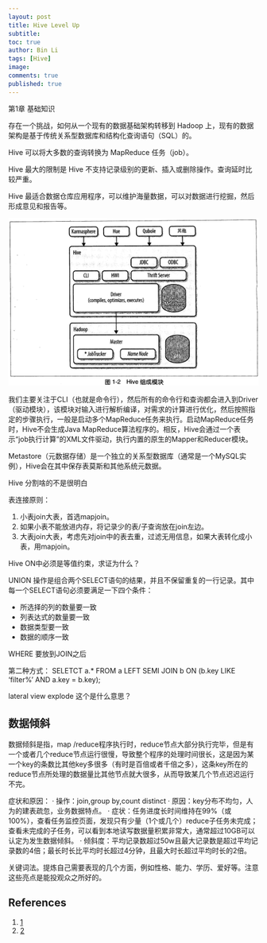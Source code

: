 ```yaml
---
layout: post
title: Hive Level Up
subtitle:
toc: true
author: Bin Li
tags: [Hive]
image: 
comments: true
published: true
---
```


第1章 基础知识

存在一个挑战，如何从一个现有的数据基础架构转移到 Hadoop 上，现有的数据架构是基于传统关系型数据库和结构化查询语句（SQL）的。

Hive 可以将大多数的查询转换为 MapReduce 任务（job）。

Hive 最大的限制是 Hive 不支持记录级别的更新、插入或删除操作。查询延时比较严重。

Hive 最适合数据仓库应用程序，可以维护海量数据，可以对数据进行挖掘，然后形成意见和报告等。

![Pasted imagery](/img/media/Pasted%20imagery.png)


我们主要关注于CLI（也就是命令行），然后所有的命令行和查询都会进入到Driver（驱动模块），该模块对输入进行解析编译，对需求的计算进行优化，然后按照指定的步骤执行，一般是启动多个MapReduce任务来执行。启动MapReduce任务时，Hive不会生成Java MapReduce算法程序的。相反，Hive会通过一个表示“job执行计算”的XML文件驱动，执行内置的原生的Mapper和Reducer模块。

Metastore（元数据存储）是一个独立的关系型数据库（通常是一个MySQL实例），Hive会在其中保存表莫斯和其他系统元数据。



Hive 分割啥的不是很明白

表连接原则：
1. 小表join大表，首选mapjoin。
2. 如果小表不能放进内存，将记录少的表/子查询放在join左边。
3. 大表join大表，考虑先对join中的表去重，过滤无用信息，如果大表转化成小表，用mapjoin。

Hive ON中必须是等值约束，求证为什么？

UNION 操作是组合两个SELECT语句的结果，并且不保留重复的一行记录。其中每一个SELECT语句必须要满足一下四个条件：
* 所选择的列的数量要一致
* 列表达式的数量要一致
* 数据类型要一致
* 数据的顺序一致


WHERE 要放到JOIN之后



第二种方式：
SELETCT a.*
FROM a LEFT SEMI JOIN b ON (b.key LIKE ‘filter%’ AND a.key = b.key);

lateral view explode 这个是什么意思？



## 数据倾斜
数据倾斜是指，map /reduce程序执行时，reduce节点大部分执行完毕，但是有一个或者几个reduce节点运行很慢，导致整个程序的处理时间很长，这是因为某一个key的条数比其他key多很多（有时是百倍或者千倍之多），这条key所在的reduce节点所处理的数据量比其他节点就大很多，从而导致某几个节点迟迟运行不完。

症状和原因：
·    操作：join,group by,count distinct
·    原因：key分布不均匀，人为的建表疏忽，业务数据特点。
·    症状：任务进度长时间维持在99%（或100%），查看任务监控页面，发现只有少量（1个或几个）reduce子任务未完成；查看未完成的子任务，可以看到本地读写数据量积累非常大，通常超过10GB可以认定为发生数据倾斜。
·    倾斜度：平均记录数超过50w且最大记录数是超过平均记录数的4倍；最长时长比平均时长超过4分钟，且最大时长超过平均时长的2倍。

关键词法。提炼自己需要表现的几个方面，例如性格、能力、学历、爱好等。注意这些亮点是能投观众之所好的。

## References
1. [1](http://blog.csdn.net/longshenlmj/article/details/17304437)
2. [2](http://blog.csdn.net/core_cto/article/details/8644692)
